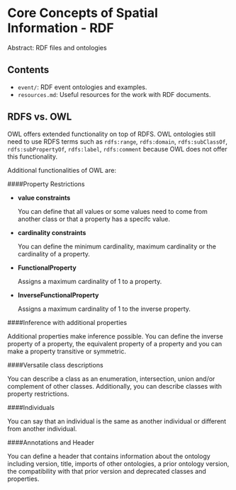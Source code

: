 Core Concepts of Spatial Information - RDF
=============================================

Abstract: RDF files and ontologies

Contents
----------------------

* `event/`: RDF event ontologies and examples.
* `resources.md`: Useful resources for the work with RDF documents.


RDFS vs. OWL
----------------------
OWL offers extended functionality on top of RDFS. OWL ontologies still need to use RDFS terms such as `rdfs:range`, `rdfs:domain`, `rdfs:subClassOf`, `rdfs:subPropertyOf`, `rdfs:label`, `rdfs:comment` because OWL does not offer this functionality.

Additional functionalities of OWL are:

####Property Restrictions

- **value constraints**

    You can define that all values or some values need to come from another class or that a property has a specifc value.

- **cardinality constraints**

    You can define the minimum cardinality, maximum cardinality or the cardinality of a property.

- **FunctionalProperty**

    Assigns a maximum cardinality of 1 to a property.

- **InverseFunctionalProperty**

    Assigns a maximum cardinality of 1 to the inverse property.

####Inference with additional properties

Additional properties make inference possible. You can define the inverse property of a property, the equivalent property of a property and you can make a property transitive or symmetric.

####Versatile class descriptions

You can describe a class as an enumeration, intersection, union and/or complement of other classes. Additionally, you can describe classes with property restrictions.

####Individuals

You can say that an individual is the same as another individual or different from another individual.

####Annotations and Header

You can define a header that contains information about the ontology including version, title, imports of other ontologies, a prior ontology version, the compatibility with that prior version and deprecated classes and properties.
